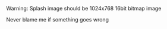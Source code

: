 Warning: Splash image should be 1024x768 16bit bitmap image

Never blame me if something goes wrong

